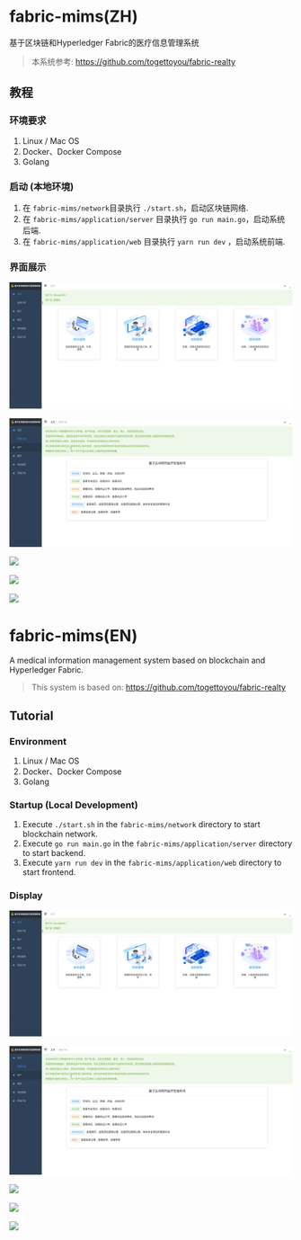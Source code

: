 # fabric-mims(ZH)

基于区块链和Hyperledger Fabric的医疗信息管理系统

> 本系统参考: https://github.com/togettoyou/fabric-realty



## 教程

### 环境要求

1. Linux / Mac OS
2. Docker、Docker Compose
3. Golang





### 启动 (本地环境)

1. 在 `fabric-mims/network`目录执行 `./start.sh`，启动区块链网络.
2. 在 `fabric-mims/application/server` 目录执行 `go run main.go`，启动系统后端.
3. 在 `fabric-mims/application/web` 目录执行 `yarn run dev` ，启动系统前端.



### 界面展示

![](mainpage.png)



![](introduction.png)



![](https://s2.loli.net/2023/05/30/QkaleTf4Eo1RgIh.png)



![](https://s2.loli.net/2023/05/30/jqOp1bwnlvmLWRM.png)





![](https://s2.loli.net/2023/05/30/Mdsg6yLAHBOnEfc.png)



# fabric-mims(EN)

A medical information management system based on blockchain and Hyperledger Fabric.



> This system is based on: https://github.com/togettoyou/fabric-realty



## Tutorial

### Environment

1. Linux / Mac OS
2. Docker、Docker Compose
3. Golang



### Startup (Local Development)

1. Execute `./start.sh` in the `fabric-mims/network` directory to start blockchain network.
2. Execute `go run main.go` in the `fabric-mims/application/server` directory to start backend.
3. Execute `yarn run dev` in the `fabric-mims/application/web` directory to start frontend.



### Display

![](mainpage.png)



![](introduction.png)



![](https://s2.loli.net/2023/05/30/QkaleTf4Eo1RgIh.png)



![](https://s2.loli.net/2023/05/30/jqOp1bwnlvmLWRM.png)





![](https://s2.loli.net/2023/05/30/Mdsg6yLAHBOnEfc.png)
